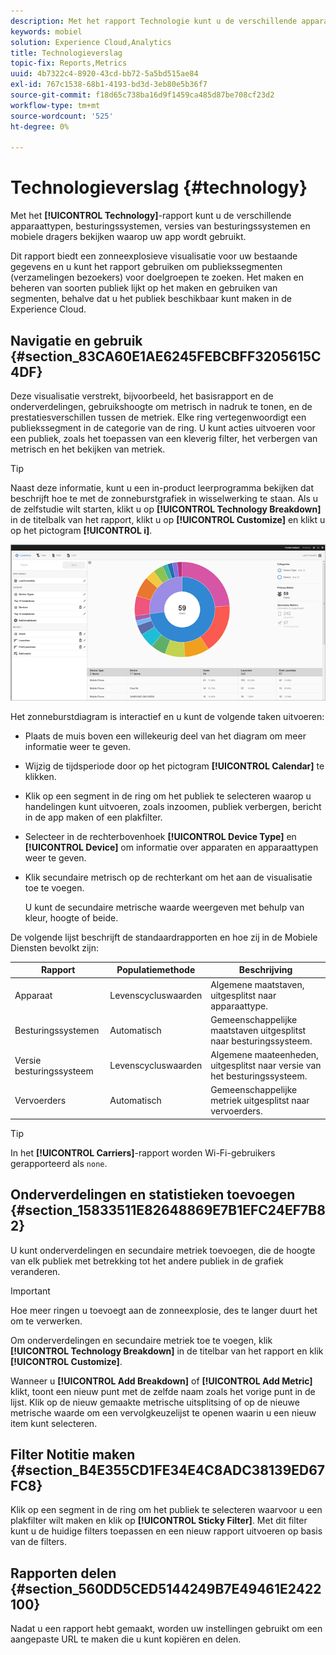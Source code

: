 ```yaml
---
description: Met het rapport Technologie kunt u de verschillende apparaattypen, besturingssystemen, versies van besturingssystemen en mobiele providers bekijken waarop uw app wordt gebruikt.
keywords: mobiel
solution: Experience Cloud,Analytics
title: Technologieverslag
topic-fix: Reports,Metrics
uuid: 4b7322c4-8920-43cd-bb72-5a5bd515ae84
exl-id: 767c1538-68b1-4193-bd3d-3eb80e5b36f7
source-git-commit: f18d65c738ba16d9f1459ca485d87be708cf23d2
workflow-type: tm+mt
source-wordcount: '525'
ht-degree: 0%

---
```


# Technologieverslag {#technology}

Met het **[!UICONTROL Technology]**-rapport kunt u de verschillende apparaattypen, besturingssystemen, versies van besturingssystemen en mobiele dragers bekijken waarop uw app wordt gebruikt.

Dit rapport biedt een zonneexplosieve visualisatie voor uw bestaande gegevens en u kunt het rapport gebruiken om publiekssegmenten (verzamelingen bezoekers) voor doelgroepen te zoeken. Het maken en beheren van soorten publiek lijkt op het maken en gebruiken van segmenten, behalve dat u het publiek beschikbaar kunt maken in de Experience Cloud.

## Navigatie en gebruik {#section_83CA60E1AE6245FEBCBFF3205615C4DF}

Deze visualisatie verstrekt, bijvoorbeeld, het basisrapport en de onderverdelingen, gebruikshoogte om metrisch in nadruk te tonen, en de prestatiesverschillen tussen de metriek. Elke ring vertegenwoordigt een publiekssegment in de categorie van de ring. U kunt acties uitvoeren voor een publiek, zoals het toepassen van een kleverig filter, het verbergen van metrisch en het bekijken van metriek.

>[!TIP]
>
>Naast deze informatie, kunt u een in-product leerprogramma bekijken dat beschrijft hoe te met de zonneburstgrafiek in wisselwerking te staan. Als u de zelfstudie wilt starten, klikt u op **[!UICONTROL Technology Breakdown]** in de titelbalk van het rapport, klikt u op **[!UICONTROL Customize]** en klikt u op het pictogram **[!UICONTROL i]**.

![](assets/report_technology.png)

Het zonneburstdiagram is interactief en u kunt de volgende taken uitvoeren:

* Plaats de muis boven een willekeurig deel van het diagram om meer informatie weer te geven.
* Wijzig de tijdsperiode door op het pictogram **[!UICONTROL Calendar]** te klikken.
* Klik op een segment in de ring om het publiek te selecteren waarop u handelingen kunt uitvoeren, zoals inzoomen, publiek verbergen, bericht in de app maken of een plakfilter.
* Selecteer in de rechterbovenhoek **[!UICONTROL Device Type]** en **[!UICONTROL Device]** om informatie over apparaten en apparaattypen weer te geven.

* Klik secundaire metrisch op de rechterkant om het aan de visualisatie toe te voegen.

   U kunt de secundaire metrische waarde weergeven met behulp van kleur, hoogte of beide.

De volgende lijst beschrijft de standaardrapporten en hoe zij in de Mobiele Diensten bevolkt zijn:

| Rapport | Populatiemethode | Beschrijving |
|--- |--- |--- |
| Apparaat | Levenscycluswaarden | Algemene maatstaven, uitgesplitst naar apparaattype. |
| Besturingssystemen | Automatisch | Gemeenschappelijke maatstaven uitgesplitst naar besturingssysteem. |
| Versie besturingssysteem | Levenscycluswaarden | Algemene maateenheden, uitgesplitst naar versie van het besturingssysteem. |
| Vervoerders | Automatisch | Gemeenschappelijke metriek uitgesplitst naar vervoerders. |

>[!TIP]
>
>In het **[!UICONTROL Carriers]**-rapport worden Wi-Fi-gebruikers gerapporteerd als `none`.


## Onderverdelingen en statistieken toevoegen {#section_15833511E82648869E7B1EFC24EF7B82}

U kunt onderverdelingen en secundaire metriek toevoegen, die de hoogte van elk publiek met betrekking tot het andere publiek in de grafiek veranderen.

>[!IMPORTANT]
>
>Hoe meer ringen u toevoegt aan de zonneexplosie, des te langer duurt het om te verwerken.

Om onderverdelingen en secundaire metriek toe te voegen, klik **[!UICONTROL Technology Breakdown]** in de titelbar van het rapport en klik **[!UICONTROL Customize]**.

Wanneer u **[!UICONTROL Add Breakdown]** of **[!UICONTROL Add Metric]** klikt, toont een nieuw punt met de zelfde naam zoals het vorige punt in de lijst. Klik op de nieuw gemaakte metrische uitsplitsing of op de nieuwe metrische waarde om een vervolgkeuzelijst te openen waarin u een nieuw item kunt selecteren.

## Filter Notitie maken {#section_B4E355CD1FE34E4C8ADC38139ED67FC8}

Klik op een segment in de ring om het publiek te selecteren waarvoor u een plakfilter wilt maken en klik op **[!UICONTROL Sticky Filter]**. Met dit filter kunt u de huidige filters toepassen en een nieuw rapport uitvoeren op basis van de filters.

## Rapporten delen {#section_560DD5CED5144249B7E49461E2422100}

Nadat u een rapport hebt gemaakt, worden uw instellingen gebruikt om een aangepaste URL te maken die u kunt kopiëren en delen.
